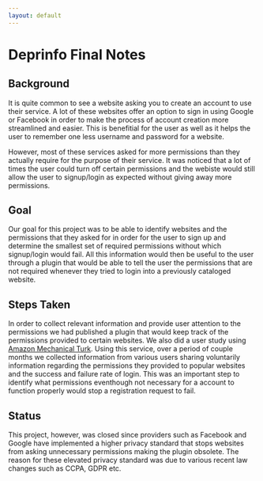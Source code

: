 ```yaml
---
layout: default
---
```


# [](#finalnotes)Deprinfo Final Notes

## [](#background)Background

It is quite common to see a website asking you to create an account to use their service. A lot of these websites offer an option to sign in using Google or Facebook in order to make the process of account creation more streamlined and easier. This is benefitial for the user as well as it helps the user to remember one less username and password for a website. 

However, most of these services asked for more permissions than they actually require for the purpose of their service. It was noticed that a lot of times the user could turn off certain permissions and the webiste would still allow the user to signup/login as expected without giving away more permissions. 

## [](#goal)Goal

Our goal for this project was to be able to identify websites and the permissions that they asked for in order for the user to sign up and determine the smallest set of required permissions without which signup/login would fail. All this information would then be useful to the user through a plugin that would be able to tell the user the permissions that are not required whenever they tried to login into a previously cataloged website. 

## [](#steps)Steps Taken

In order to collect relevant information and provide user attention to the permissions we had published a plugin that would keep track of the permissions provided to certain websites. We also did a user study using [Amazon Mechanical Turk](https://www.mturk.com/). Using this service, over a period of couple months we collected information from various users sharing voluntarily information regarding the permissions they provided to popular websites and the success and failure rate of login. This was an important step to identify what permissions eventhough not necessary for a account to function properly would stop a registration request to fail. 

## [](#status)Status

This project, however, was closed since providers such as Facebook and Google have implemented a higher privacy standard that stops websites from asking unnecessary permissions making the plugin obsolete. The reason for these elevated privacy standard was due to various recent law changes such as CCPA, GDPR etc. 
